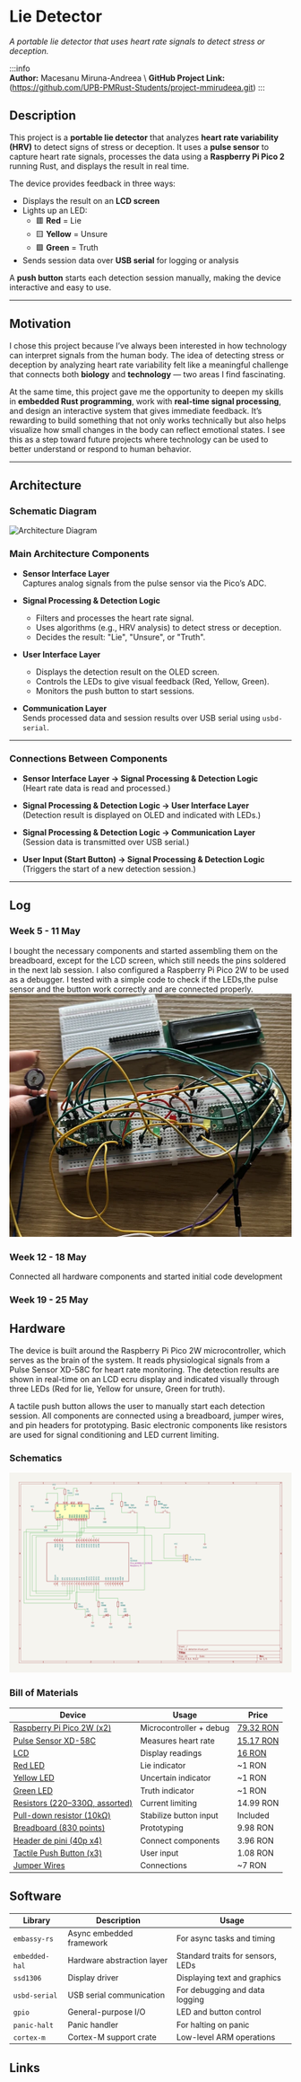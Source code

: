 # Lie Detector  
*A portable lie detector that uses heart rate signals to detect stress or deception.*


:::info  
 **Author:** Macesanu Miruna-Andreea \ 
 **GitHub Project Link:** (https://github.com/UPB-PMRust-Students/project-mmirudeea.git) 
:::

## Description  
This project is a **portable lie detector** that analyzes **heart rate variability (HRV)** to detect signs of stress or deception. It uses a **pulse sensor** to capture heart rate signals, processes the data using a **Raspberry Pi Pico 2** running Rust, and displays the result in real time.  

The device provides feedback in three ways:  
- Displays the result on an **LCD screen**  
- Lights up an LED:  
  - 🟥 **Red** = Lie  
  - 🟨 **Yellow** = Unsure  
  - 🟩 **Green** = Truth  
- Sends session data over **USB serial** for logging or analysis  

A **push button** starts each detection session manually, making the device interactive and easy to use.

---

## Motivation  
I chose this project because I’ve always been interested in how technology can interpret signals from the human body. The idea of detecting stress or deception by analyzing heart rate variability felt like a meaningful challenge that connects both **biology** and **technology** — two areas I find fascinating.  

At the same time, this project gave me the opportunity to deepen my skills in **embedded Rust programming**, work with **real-time signal processing**, and design an interactive system that gives immediate feedback. It’s rewarding to build something that not only works technically but also helps visualize how small changes in the body can reflect emotional states. I see this as a step toward future projects where technology can be used to better understand or respond to human behavior.

---

## Architecture

### Schematic Diagram
![Architecture Diagram](diagram.webp)

### Main Architecture Components  
- **Sensor Interface Layer**  
  Captures analog signals from the pulse sensor via the Pico’s ADC.  

- **Signal Processing & Detection Logic**  
  - Filters and processes the heart rate signal.  
  - Uses algorithms (e.g., HRV analysis) to detect stress or deception.  
  - Decides the result: "Lie", "Unsure", or "Truth".  

- **User Interface Layer**  
  - Displays the detection result on the OLED screen.  
  - Controls the LEDs to give visual feedback (Red, Yellow, Green).  
  - Monitors the push button to start sessions.  

- **Communication Layer**  
  Sends processed data and session results over USB serial using `usbd-serial`.

---

### Connections Between Components  
- **Sensor Interface Layer → Signal Processing & Detection Logic**  
  (Heart rate data is read and processed.)  

- **Signal Processing & Detection Logic → User Interface Layer**  
  (Detection result is displayed on OLED and indicated with LEDs.)  

- **Signal Processing & Detection Logic → Communication Layer**  
  (Session data is transmitted over USB serial.)  

- **User Input (Start Button) → Signal Processing & Detection Logic**  
  (Triggers the start of a new detection session.)

---

## Log

### Week 5 - 11 May
I  bought the necessary components and started assembling them on the breadboard, except for the LCD screen, which still needs the pins soldered in the next lab session. I also configured a Raspberry Pi Pico 2W to be used as a debugger. I tested with a simple code to check if the LEDs,the pulse sensor and the button work correctly and are connected properly.
![](week5.webp)

### Week 12 - 18 May
Connected all hardware components and started initial code development


### Week 19 - 25 May


## Hardware

The device is built around the Raspberry Pi Pico 2W microcontroller, which serves as the brain of the system. It reads physiological signals from a Pulse Sensor XD-58C for heart rate monitoring. The detection results are shown in real-time on an LCD ecru display and indicated visually through three LEDs (Red for lie, Yellow for unsure, Green for truth).

A tactile push button allows the user to manually start each detection session. All components are connected using a breadboard, jumper wires, and pin headers for prototyping. Basic electronic components like resistors are used for signal conditioning and LED current limiting.

### Schematics
![](scheme.svg)


### Bill of Materials

| Device                      | Usage                          | Price   |
| --------------------------- | ------------------------------ | ------- |
| [Raspberry Pi Pico 2W (x2)](https://www.raspberrypi.com/documentation/microcontrollers/pico-series.html)   | Microcontroller + debug        | [79.32 RON](https://www.optimusdigital.ro/en/raspberry-pi-boards/13327-raspberry-pi-pico-2-w.html?search_query=raspberry+pi+pico+2w&results=36) |
| [Pulse Sensor XD-58C](https://www.optimusdigital.ro/ro/senzori-altele/1273-senzor-de-puls-xd-58c.html?gad_source=1&gbraid=0AAAAADv-p3CzfCB_qO9d_GcEdCkbc89MZ&gclid=EAIaIQobChMIqaL495eIjQMVn4toCR1sDhl8EAAYASAAEgKKePD_BwE)         | Measures heart rate            | [15.17 RON](https://www.optimusdigital.ro/ro/senzori-altele/1273-senzor-de-puls-xd-58c.html?gad_source=1&gbraid=0AAAAADv-p3CzfCB_qO9d_GcEdCkbc89MZ&gclid=EAIaIQobChMIqaL495eIjQMVn4toCR1sDhl8EAAYASAAEgKKePD_BwE) |
| [LCD](https://www.optimusdigital.ro/ro/optoelectronice-lcd-uri/2894-lcd-cu-interfata-i2c-si-backlight-albastru.html?search_query=lcd+&results=217)                    | Display readings               |[ 16 RON](https://www.optimusdigital.ro/ro/optoelectronice-lcd-uri/2894-lcd-cu-interfata-i2c-si-backlight-albastru.html?search_query=lcd+&results=217)   |
| [Red LED](https://www.optimusdigital.ro/ro/kituri-optimus-digital/9517-set-de-led-uri-asortate-de-5-mm-si-3-mm-310-buc-cu-rezistoare-bonus.html?search_query=led+kit&results=70)                     | Lie indicator                  | ~1 RON   |
| [Yellow LED](https://www.optimusdigital.ro/ro/kituri-optimus-digital/9517-set-de-led-uri-asortate-de-5-mm-si-3-mm-310-buc-cu-rezistoare-bonus.html?search_query=led+kit&results=70)                  | Uncertain indicator            | ~1 RON   |
| [Green LED](https://www.optimusdigital.ro/ro/kituri-optimus-digital/9517-set-de-led-uri-asortate-de-5-mm-si-3-mm-310-buc-cu-rezistoare-bonus.html?search_query=led+kit&results=70)                   | Truth indicator                | ~1 RON   |
| [Resistors (220–330Ω, assorted)](https://www.optimusdigital.ro/ro/componente-electronice-rezistoare/10928-plusivo-kit-250-buc-rezistoare.html?search_query=Plusivo+Kit+250+buc+Rezistoare&results=3) | Current limiting            | 14.99 RON |
| [Pull-down resistor (10kΩ)](https://www.optimusdigital.ro/ro/componente-electronice-rezistoare/10928-plusivo-kit-250-buc-rezistoare.html?search_query=Plusivo+Kit+250+buc+Rezistoare&results=3)   | Stabilize button input         | Included |
| [Breadboard (830 points)](https://massgadgets.com/produs/breadboard-placa-tip-830-puncte/?gad_source=1&gbraid=0AAAAApd2z2YoiQ1hKj0vVxCIeTMxwxL76&gclid=EAIaIQobChMIlaWH0ZmIjQMVh52DBx2UIDEWEAQYASABEgIUh_D_BwE)     | Prototyping                    | 9.98 RON |
| [Header de pini (40p x4)](https://www.optimusdigital.ro/ro/componente-electronice-headere-de-pini/463-header-de-pini-alb-254-mm-40p.html?search_query=Header+de+pini+%2840p%29&results=22)     | Connect components             | 3.96 RON |
| [Tactile Push Button (x3)](https://www.optimusdigital.ro/ro/butoane-i-comutatoare/1119-buton-6x6x6.html?search_query=Buton+6x6x6&results=1)    | User input                     | 1.08 RON |
| [Jumper Wires](https://www.optimusdigital.ro/ro/fire-fire-mufate/12-set-de-cabluri-pentru-breadboard.html?search_query=Set+Fire+pentru+Breadboard&results=37)                | Connections                    | ~7 RON   |

## Software

| Library         | Description                  | Usage                                  |
| --------------- | ---------------------------- | -------------------------------------- |
| `embassy-rs`    | Async embedded framework     | For async tasks and timing             |
| `embedded-hal`  | Hardware abstraction layer   | Standard traits for sensors, LEDs      |
| `ssd1306`       | Display driver               | Displaying text and graphics           |
| `usbd-serial`   | USB serial communication     | For debugging and data logging         |
| `gpio`          | General-purpose I/O          | LED and button control                 |
| `panic-halt`    | Panic handler                | For halting on panic                   |
| `cortex-m`      | Cortex-M support crate       | Low-level ARM operations               |

## Links


